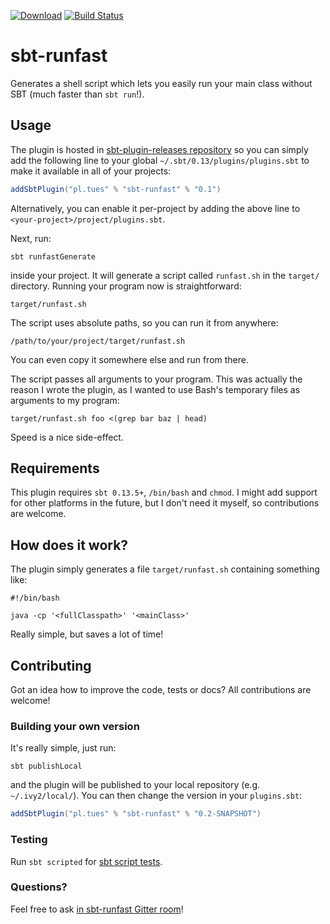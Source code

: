 [![Download](https://api.bintray.com/packages/tues/sbt-plugins/sbt-runfast/images/download.svg)](https://bintray.com/tues/sbt-plugins/sbt-runfast/_latestVersion)
[![Build Status](https://travis-ci.org/tues/sbt-runfast.svg?branch=master)](https://travis-ci.org/tues/sbt-runfast)

# sbt-runfast

Generates a shell script which lets you easily run your main class without SBT (much faster than `sbt run`!).

## Usage

The plugin is hosted in [sbt-plugin-releases repository](https://bintray.com/sbt/sbt-plugin-releases) so you can simply add the following line to your global `~/.sbt/0.13/plugins/plugins.sbt` to make it available in all of your projects:

``` Scala
addSbtPlugin("pl.tues" % "sbt-runfast" % "0.1")
```

Alternatively, you can enable it per-project by adding the above line to `<your-project>/project/plugins.sbt`.

Next, run:

``` Shell
sbt runfastGenerate
```

inside your project. It will generate a script called `runfast.sh` in the `target/` directory. Running your program now is straightforward:

``` Shell
target/runfast.sh
```

The script uses absolute paths, so you can run it from anywhere:

``` Shell
/path/to/your/project/target/runfast.sh
```

You can even copy it somewhere else and run from there.

The script passes all arguments to your program. This was actually the reason I wrote the plugin, as I wanted to use Bash's temporary files as arguments to my program:

``` Shell
target/runfast.sh foo <(grep bar baz | head)
```

Speed is a nice side-effect.

## Requirements

This plugin requires `sbt 0.13.5+`, `/bin/bash` and `chmod`. I might add support for other platforms in the future, but I don't need it myself, so contributions are welcome.

## How does it work?

The plugin simply generates a file `target/runfast.sh` containing something like:

``` Shell
#!/bin/bash

java -cp '<fullClasspath>' '<mainClass>'
```

Really simple, but saves a lot of time!

## Contributing

Got an idea how to improve the code, tests or docs? All contributions are welcome!

### Building your own version

It's really simple, just run:

``` Shell
sbt publishLocal
```

and the plugin will be published to your local repository (e.g. `~/.ivy2/local/`). You can then change the version in your `plugins.sbt`:

``` Scala
addSbtPlugin("pl.tues" % "sbt-runfast" % "0.2-SNAPSHOT")
```

### Testing

Run `sbt scripted` for [sbt script tests](http://www.scala-sbt.org/0.13/docs/Testing-sbt-plugins.html).

### Questions?

Feel free to ask [in sbt-runfast Gitter room](https://gitter.im/sbt-runfast/Lobby)!

